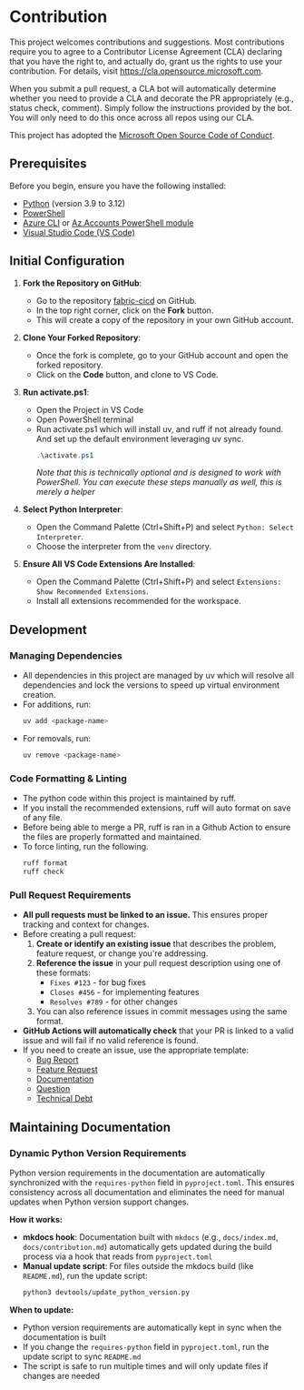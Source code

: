 # Contribution

This project welcomes contributions and suggestions. Most contributions require you to agree to a
Contributor License Agreement (CLA) declaring that you have the right to, and actually do, grant us
the rights to use your contribution. For details, visit https://cla.opensource.microsoft.com.

When you submit a pull request, a CLA bot will automatically determine whether you need to provide
a CLA and decorate the PR appropriately (e.g., status check, comment). Simply follow the instructions
provided by the bot. You will only need to do this once across all repos using our CLA.

This project has adopted the [Microsoft Open Source Code of Conduct](https://opensource.microsoft.com/codeofconduct/).

## Prerequisites

Before you begin, ensure you have the following installed:

-   [Python](https://www.python.org/downloads/) (version 3.9 to 3.12)
-   [PowerShell](https://docs.microsoft.com/en-us/powershell/scripting/install/installing-powershell)
-   [Azure CLI](https://learn.microsoft.com/en-us/cli/azure/install-azure-cli-windows) or [Az.Accounts PowerShell module](https://www.powershellgallery.com/packages/Az.Accounts/2.2.3)
-   [Visual Studio Code (VS Code)](https://code.visualstudio.com/)

## Initial Configuration

1. **Fork the Repository on GitHub**:

    - Go to the repository [fabric-cicd](https://github.com/microsoft/fabric-cicd) on GitHub.
    - In the top right corner, click on the **Fork** button.
    - This will create a copy of the repository in your own GitHub account.

1. **Clone Your Forked Repository**:

    - Once the fork is complete, go to your GitHub account and open the forked repository.
    - Click on the **Code** button, and clone to VS Code.

1. **Run activate.ps1**:

    - Open the Project in VS Code
    - Open PowerShell terminal
    - Run activate.ps1 which will install uv, and ruff if not already found. And set up the default environment leveraging uv sync.
        ```powershell
        .\activate.ps1
        ```
        _Note that this is technically optional and is designed to work with PowerShell. You can execute these steps manually as well, this is merely a helper_

1. **Select Python Interpreter**:

    - Open the Command Palette (Ctrl+Shift+P) and select `Python: Select Interpreter`.
    - Choose the interpreter from the `venv` directory.

1. **Ensure All VS Code Extensions Are Installed**:

    - Open the Command Palette (Ctrl+Shift+P) and select `Extensions: Show Recommended Extensions`.
    - Install all extensions recommended for the workspace.

## Development

### Managing Dependencies

-   All dependencies in this project are managed by uv which will resolve all dependencies and lock the versions to speed up virtual environment creation.
-   For additions, run:
    ```sh
    uv add <package-name>
    ```
-   For removals, run:
    ```sh
    uv remove <package-name>
    ```

### Code Formatting & Linting

-   The python code within this project is maintained by ruff.
-   If you install the recommended extensions, ruff will auto format on save of any file.
-   Before being able to merge a PR, ruff is ran in a Github Action to ensure the files are properly formatted and maintained.
-   To force linting, run the following.
    ```sh
    ruff format
    ruff check
    ```

### Pull Request Requirements

-   **All pull requests must be linked to an issue.** This ensures proper tracking and context for changes.
-   Before creating a pull request:
    1. **Create or identify an existing issue** that describes the problem, feature request, or change you're addressing.
    2. **Reference the issue** in your pull request description using one of these formats:
        - `Fixes #123` - for bug fixes
        - `Closes #456` - for implementing features  
        - `Resolves #789` - for other changes
    3. You can also reference issues in commit messages using the same format.
-   **GitHub Actions will automatically check** that your PR is linked to a valid issue and will fail if no valid reference is found.
-   If you need to create an issue, use the appropriate template:
    - [Bug Report](https://github.com/microsoft/fabric-cicd/issues/new?template=1-bug.yml)
    - [Feature Request](https://github.com/microsoft/fabric-cicd/issues/new?template=2-feature.yml) 
    - [Documentation](https://github.com/microsoft/fabric-cicd/issues/new?template=3-documentation.yml)
    - [Question](https://github.com/microsoft/fabric-cicd/issues/new?template=4-question.yml)
    - [Technical Debt](https://github.com/microsoft/fabric-cicd/issues/new?template=5-tech-debt.yml)

## Maintaining Documentation

### Dynamic Python Version Requirements

Python version requirements in the documentation are automatically synchronized with the `requires-python` field in `pyproject.toml`. This ensures consistency across all documentation and eliminates the need for manual updates when Python version support changes.

**How it works:**

-   **mkdocs hook**: Documentation built with `mkdocs` (e.g., `docs/index.md`, `docs/contribution.md`) automatically gets updated during the build process via a hook that reads from `pyproject.toml`
-   **Manual update script**: For files outside the mkdocs build (like `README.md`), run the update script:
    ```bash
    python3 devtools/update_python_version.py
    ```

**When to update:**

-   Python version requirements are automatically kept in sync when the documentation is built
-   If you change the `requires-python` field in `pyproject.toml`, run the update script to sync `README.md`
-   The script is safe to run multiple times and will only update files if changes are needed
